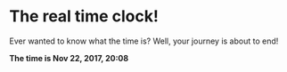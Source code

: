 # The real time clock!

Ever wanted to know what the time is? Well, your journey is about to end!

**The time is Nov 22, 2017, 20:08**